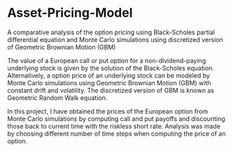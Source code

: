 # Asset-Pricing-Model
A comparative analysis of the option pricing using Black-Scholes partial differential equation and Monte Carlo simulations using discretized version of Geometric Brownian Motion (GBM)

The value of a European call or put option for a non-dividend-paying underlying stock is given by
the solution of the Black-Scholes equation. Alternatively, a option price of an underlying stock can be modeled by Monte Carlo simulations using
Geometric Brownian Motion (GBM) with constant drift and volatility. The discretized version
of GBM is known as Geometric Random Walk equation. 

In this project, I have obtained the prices of the European option from Monte Carlo simulations by computing call and put
payoffs and discounting those back to current time with the riskless short rate. Analysis was made by choosing different number of time steps when computing the price of an option.
